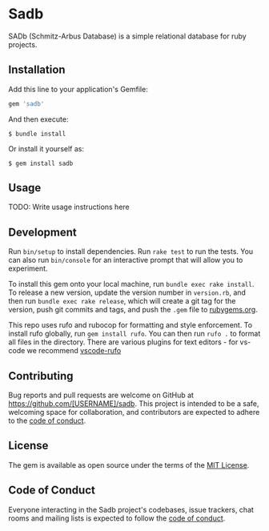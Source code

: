# Sadb

SADb (Schmitz-Arbus Database) is a simple relational database for ruby projects.

## Installation

Add this line to your application's Gemfile:

```ruby
gem 'sadb'
```

And then execute:

    $ bundle install

Or install it yourself as:

    $ gem install sadb

## Usage

TODO: Write usage instructions here

## Development

Run `bin/setup` to install dependencies. 
Run `rake test` to run the tests. 
You can also run `bin/console` for an interactive prompt that will allow you to experiment.

To install this gem onto your local machine, run `bundle exec rake install`. To release a new version, update the version number in `version.rb`, and then run `bundle exec rake release`, which will create a git tag for the version, push git commits and tags, and push the `.gem` file to [rubygems.org](https://rubygems.org).

This repo uses rufo and rubocop for formatting and style enforcement.
To install rufo globally, run `gem install rufo`. You can then run `rufo .` to format all files in the directory. There are various plugins for text editors - for vs-code we recommend [vscode-rufo](https://marketplace.visualstudio.com/items?itemName=mbessey.vscode-rufo)


## Contributing

Bug reports and pull requests are welcome on GitHub at https://github.com/[USERNAME]/sadb. This project is intended to be a safe, welcoming space for collaboration, and contributors are expected to adhere to the [code of conduct](https://github.com/[USERNAME]/sadb/blob/master/CODE_OF_CONDUCT.md).


## License

The gem is available as open source under the terms of the [MIT License](https://opensource.org/licenses/MIT).

## Code of Conduct

Everyone interacting in the Sadb project's codebases, issue trackers, chat rooms and mailing lists is expected to follow the [code of conduct](https://github.com/[USERNAME]/sadb/blob/master/CODE_OF_CONDUCT.md).
